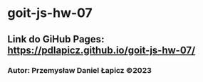 # goit-js-hw-07

## Link do GiHub Pages: https://pdlapicz.github.io/goit-js-hw-07/

### Autor: Przemysław Daniel Łapicz ©2023
